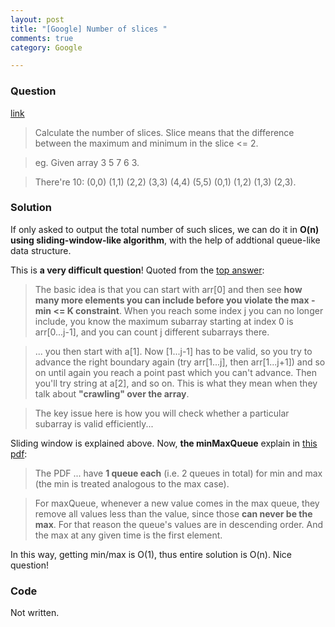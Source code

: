 ```yaml
---
layout: post
title: "[Google] Number of slices "
comments: true
category: Google

---
```


### Question 

[link](http://www.careercup.com/question?id=5090693043191808)

> Calculate the number of slices. Slice means that the difference between the maximum and minimum in the slice <= 2.

> eg. Given array 3 5 7 6 3. 

> There're 10: (0,0) (1,1) (2,2) (3,3) (4,4) (5,5) (0,1) (1,2) (1,3) (2,3). 

### Solution 

If only asked to output the total number of such slices, we can do it in __O(n) using sliding-window-like algorithm__, with the help of addtional queue-like data structure. 

This is __a very difficult question__! Quoted from the [top answer](http://www.careercup.com/question?id=5090693043191808):

> The basic idea is that you can start with arr[0] and then see __how many more elements you can include before you violate the max -min <= K constraint__. When you reach some index j you can no longer include, you know the maximum subarray starting at index 0 is arr[0...j-1], and you can count j different subarrays there. 

> ... you then start with a[1]. Now [1...j-1] has to be valid, so you try to advance the right boundary again (try arr[1...j], then arr[1...j+1]) and so on until again you reach a point past which you can't advance. Then you'll try string at a[2], and so on. This is what they mean when they talk about __"crawling" over the array__. 

> The key issue here is how you will check whether a particular subarray is valid efficiently...

Sliding window is explained above. Now, __the minMaxQueue__ explain in [this pdf](https://codility.com/media/train/solution-count-bounded-slices.pdf): 

> The PDF ... have __1 queue each__ (i.e. 2 queues in total) for min and max (the min is treated analogous to the max case). 

> For maxQueue, whenever a new value comes in the max queue, they remove all values less than the value, since those __can never be the max__. For that reason the queue's values are in descending order. And the max at any given time is the first element.

In this way, getting min/max is O(1), thus entire solution is O(n). Nice question! 

### Code

Not written.
